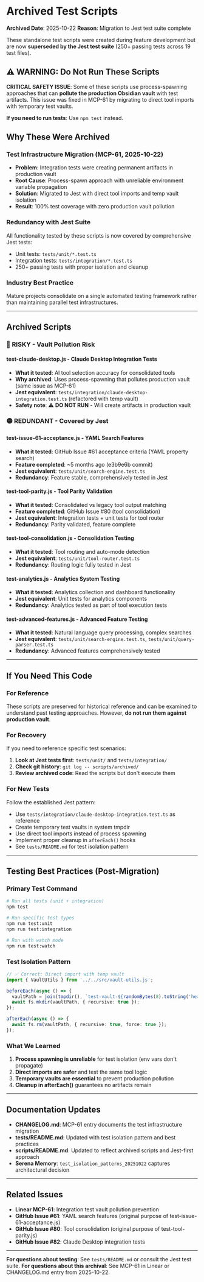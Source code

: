 # Archived Test Scripts

**Archived Date**: 2025-10-22
**Reason**: Migration to Jest test suite complete

These standalone test scripts were created during feature development but are now **superseded by the Jest test suite** (250+ passing tests across 19 test files).

## ⚠️ WARNING: Do Not Run These Scripts

**CRITICAL SAFETY ISSUE**: Some of these scripts use process-spawning approaches that can **pollute the production Obsidian vault** with test artifacts. This issue was fixed in MCP-61 by migrating to direct tool imports with temporary test vaults.

**If you need to run tests**: Use `npm test` instead.

## Why These Were Archived

### Test Infrastructure Migration (MCP-61, 2025-10-22)
- **Problem**: Integration tests were creating permanent artifacts in production vault
- **Root Cause**: Process-spawn approach with unreliable environment variable propagation
- **Solution**: Migrated to Jest with direct tool imports and temp vault isolation
- **Result**: 100% test coverage with zero production vault pollution

### Redundancy with Jest Suite
All functionality tested by these scripts is now covered by comprehensive Jest tests:
- Unit tests: `tests/unit/*.test.ts`
- Integration tests: `tests/integration/*.test.ts`
- 250+ passing tests with proper isolation and cleanup

### Industry Best Practice
Mature projects consolidate on a single automated testing framework rather than maintaining parallel test infrastructures.

---

## Archived Scripts

### 🔴 RISKY - Vault Pollution Risk

#### **test-claude-desktop.js** - Claude Desktop Integration Tests
- **What it tested**: AI tool selection accuracy for consolidated tools
- **Why archived**: Uses process-spawning that pollutes production vault (same issue as MCP-61)
- **Jest equivalent**: `tests/integration/claude-desktop-integration.test.ts` (refactored with temp vault)
- **Safety note**: ⚠️ **DO NOT RUN** - Will create artifacts in production vault

### 🟡 REDUNDANT - Covered by Jest

#### **test-issue-61-acceptance.js** - YAML Search Features
- **What it tested**: GitHub Issue #61 acceptance criteria (YAML property search)
- **Feature completed**: ~5 months ago (e3b9e6b commit)
- **Jest equivalent**: `tests/unit/search-engine.test.ts`
- **Redundancy**: Feature stable, comprehensively tested in Jest

#### **test-tool-parity.js** - Tool Parity Validation
- **What it tested**: Consolidated vs legacy tool output matching
- **Feature completed**: GitHub Issue #80 (tool consolidation)
- **Jest equivalent**: Integration tests + unit tests for tool router
- **Redundancy**: Parity validated, feature complete

#### **test-tool-consolidation.js** - Consolidation Testing
- **What it tested**: Tool routing and auto-mode detection
- **Jest equivalent**: `tests/unit/tool-router.test.ts`
- **Redundancy**: Routing logic fully tested in Jest

#### **test-analytics.js** - Analytics System Testing
- **What it tested**: Analytics collection and dashboard functionality
- **Jest equivalent**: Unit tests for analytics components
- **Redundancy**: Analytics tested as part of tool execution tests

#### **test-advanced-features.js** - Advanced Feature Testing
- **What it tested**: Natural language query processing, complex searches
- **Jest equivalent**: `tests/unit/search-engine.test.ts`, `tests/unit/query-parser.test.ts`
- **Redundancy**: Advanced features comprehensively tested

---

## If You Need This Code

### For Reference
These scripts are preserved for historical reference and can be examined to understand past testing approaches. However, **do not run them against production vault**.

### For Recovery
If you need to reference specific test scenarios:
1. **Look at Jest tests first**: `tests/unit/` and `tests/integration/`
2. **Check git history**: `git log -- scripts/archived/`
3. **Review archived code**: Read the scripts but don't execute them

### For New Tests
Follow the established Jest pattern:
- Use `tests/integration/claude-desktop-integration.test.ts` as reference
- Create temporary test vaults in system tmpdir
- Use direct tool imports instead of process spawning
- Implement proper cleanup in `afterEach()` hooks
- See `tests/README.md` for test isolation pattern

---

## Testing Best Practices (Post-Migration)

### Primary Test Command
```bash
# Run all tests (unit + integration)
npm test

# Run specific test types
npm run test:unit
npm run test:integration

# Run with watch mode
npm run test:watch
```

### Test Isolation Pattern
```typescript
// ✅ Correct: Direct import with temp vault
import { VaultUtils } from '../../src/vault-utils.js';

beforeEach(async () => {
  vaultPath = join(tmpdir(), `test-vault-${randomBytes(8).toString('hex')}`);
  await fs.mkdir(vaultPath, { recursive: true });
});

afterEach(async () => {
  await fs.rm(vaultPath, { recursive: true, force: true });
});
```

### What We Learned
1. **Process spawning is unreliable** for test isolation (env vars don't propagate)
2. **Direct imports are safer** and test the same tool logic
3. **Temporary vaults are essential** to prevent production pollution
4. **Cleanup in afterEach()** guarantees no artifacts remain

---

## Documentation Updates

- **CHANGELOG.md**: MCP-61 entry documents the test infrastructure migration
- **tests/README.md**: Updated with test isolation pattern and best practices
- **scripts/README.md**: Updated to reflect archived scripts and Jest-first approach
- **Serena Memory**: `test_isolation_patterns_20251022` captures architectural decision

---

## Related Issues

- **Linear MCP-61**: Integration test vault pollution prevention
- **GitHub Issue #61**: YAML search features (original purpose of test-issue-61-acceptance.js)
- **GitHub Issue #80**: Tool consolidation (original purpose of test-tool-parity.js)
- **GitHub Issue #82**: Claude Desktop integration tests

---

**For questions about testing**: See `tests/README.md` or consult the Jest test suite.
**For questions about this archival**: See MCP-61 in Linear or CHANGELOG.md entry from 2025-10-22.

